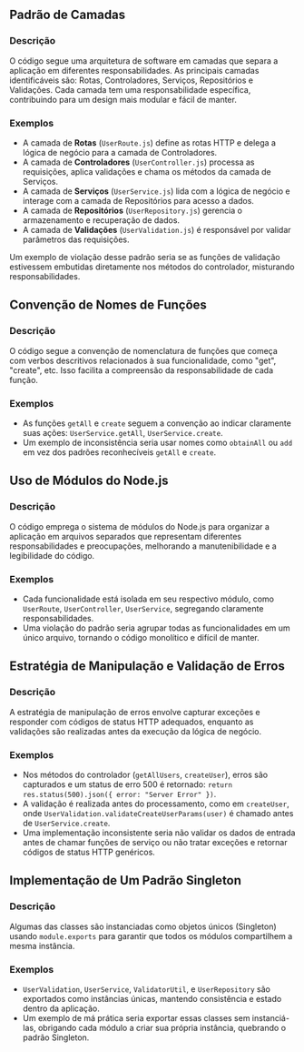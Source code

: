 ## Padrão de Camadas

### Descrição
O código segue uma arquitetura de software em camadas que separa a aplicação em diferentes responsabilidades. As principais camadas identificáveis são: Rotas, Controladores, Serviços, Repositórios e Validações. Cada camada tem uma responsabilidade específica, contribuindo para um design mais modular e fácil de manter.

### Exemplos
- A camada de **Rotas** (`UserRoute.js`) define as rotas HTTP e delega a lógica de negócio para a camada de Controladores.
- A camada de **Controladores** (`UserController.js`) processa as requisições, aplica validações e chama os métodos da camada de Serviços.
- A camada de **Serviços** (`UserService.js`) lida com a lógica de negócio e interage com a camada de Repositórios para acesso a dados.
- A camada de **Repositórios** (`UserRepository.js`) gerencia o armazenamento e recuperação de dados.
- A camada de **Validações** (`UserValidation.js`) é responsável por validar parâmetros das requisições.

Um exemplo de violação desse padrão seria se as funções de validação estivessem embutidas diretamente nos métodos do controlador, misturando responsabilidades.

## Convenção de Nomes de Funções

### Descrição
O código segue a convenção de nomenclatura de funções que começa com verbos descritivos relacionados à sua funcionalidade, como "get", "create", etc. Isso facilita a compreensão da responsabilidade de cada função.

### Exemplos
- As funções `getAll` e `create` seguem a convenção ao indicar claramente suas ações: `UserService.getAll`, `UserService.create`.
- Um exemplo de inconsistência seria usar nomes como `obtainAll` ou `add` em vez dos padrões reconhecíveis `getAll` e `create`.

## Uso de Módulos do Node.js

### Descrição
O código emprega o sistema de módulos do Node.js para organizar a aplicação em arquivos separados que representam diferentes responsabilidades e preocupações, melhorando a manutenibilidade e a legibilidade do código.

### Exemplos
- Cada funcionalidade está isolada em seu respectivo módulo, como `UserRoute`, `UserController`, `UserService`, segregando claramente responsabilidades.
- Uma violação do padrão seria agrupar todas as funcionalidades em um único arquivo, tornando o código monolítico e difícil de manter.

## Estratégia de Manipulação e Validação de Erros

### Descrição
A estratégia de manipulação de erros envolve capturar exceções e responder com códigos de status HTTP adequados, enquanto as validações são realizadas antes da execução da lógica de negócio.

### Exemplos
- Nos métodos do controlador (`getAllUsers`, `createUser`), erros são capturados e um status de erro 500 é retornado: `return res.status(500).json({ error: "Server Error" })`.
- A validação é realizada antes do processamento, como em `createUser`, onde `UserValidation.validateCreateUserParams(user)` é chamado antes de `UserService.create`.
- Uma implementação inconsistente seria não validar os dados de entrada antes de chamar funções de serviço ou não tratar exceções e retornar códigos de status HTTP genéricos.

## Implementação de Um Padrão Singleton

### Descrição
Algumas das classes são instanciadas como objetos únicos (Singleton) usando `module.exports` para garantir que todos os módulos compartilhem a mesma instância.

### Exemplos
- `UserValidation`, `UserService`, `ValidatorUtil`, e `UserRepository` são exportados como instâncias únicas, mantendo consistência e estado dentro da aplicação.
- Um exemplo de má prática seria exportar essas classes sem instanciá-las, obrigando cada módulo a criar sua própria instância, quebrando o padrão Singleton.
